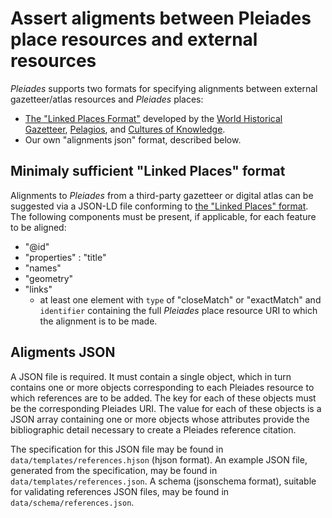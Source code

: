 # Assert aligments between Pleiades place resources and external resources

_Pleiades_ supports two formats for specifying alignments between external gazetteer/atlas resources and _Pleiades_ places:

 - [The "Linked Places Format"](http://whgazetteer.org/2018/09/11/lp-format/) developed by the [World Historical Gazetteer](http://whgazetteer.org/), [Pelagios](http://commons.pelagios.org/), and [Cultures of Knowledge](http://www.culturesofknowledge.org/).  
 - Our own "alignments json" format, described below.

## Minimaly sufficient "Linked Places" format

Alignments to _Pleiades_ from a third-party gazetteer or digital atlas can be suggested via a JSON-LD file conforming to [the "Linked Places" format](https://github.com/LinkedPasts/linked-places). The following components must be present, if applicable, for each feature to be aligned:

- "@id"
- "properties" : "title"
- "names"
- "geometry"
- "links"
  - at least one element with ```type``` of "closeMatch" or "exactMatch" and ```identifier``` containing the full _Pleiades_ place resource URI to which the alignment is to be made.

## Aligments JSON

A JSON file is required. It must contain a single object, which in turn contains one or more objects corresponding to each Pleiades resource to which references are to be added. The key for each of these objects must be the corresponding Pleiades URI. The value for each of these objects is a JSON array containing one or more objects whose attributes provide the bibliographic detail necessary to create a Pleiades reference citation.

The specification for this JSON file may be found in ```data/templates/references.hjson``` (hjson format). An example JSON file, generated from the specification, may be found in ```data/templates/references.json```. A schema (jsonschema format), suitable for validating references JSON files, may be found in ```data/schema/references.json```. 

